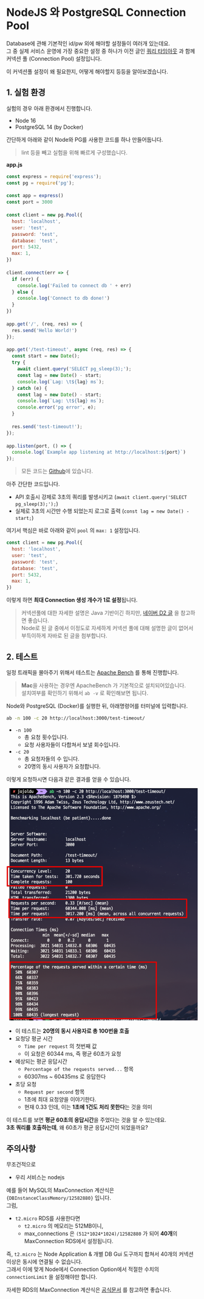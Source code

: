 # NodeJS 와 PostgreSQL Connection Pool

Database에 관해 기본적인 id/pw 외에 해야할 설정들이 여러개 있는데요.  
그 중 실제 서비스 운영에 가장 중요한 설정 중 하나가 이전 글인 [쿼리 타임아웃](https://jojoldu.tistory.com/631) 과 함께 커넥션 풀 (Connection Pool) 설정입니다.  
  
이 커넥션풀 설정이 왜 필요한지, 어떻게 해야할지 등등을 알아보겠습니다.

## 1. 실험 환경

실험의 경우 아래 환경에서 진행합니다.

* Node 16
* PostgreSQL 14 (by Docker)

간단하게 아래와 같이 Node와 PG를 사용한 코드를 하나 만들어둡니다.

> lint 등을 빼고 실험을 위해 빠르게 구성했습니다.

**app.js**

```javascript
const express = require('express');
const pg = require('pg');

const app = express()
const port = 3000

const client = new pg.Pool({
  host: 'localhost',
  user: 'test',
  password: 'test',
  database: 'test',
  port: 5432,
  max: 1,
})

client.connect(err => {
  if (err) {
    console.log('Failed to connect db ' + err)
  } else {
    console.log('Connect to db done!')
  }
})

app.get('/', (req, res) => {
  res.send('Hello World!')
});

app.get('/test-timeout', async (req, res) => {
  const start = new Date();
  try {
    await client.query('SELECT pg_sleep(3);');
    const lag = new Date() - start;
    console.log(`Lag: \t${lag} ms`);
  } catch (e) {
    const lag = new Date() - start;
    console.log(`Lag: \t${lag} ms`);
    console.error('pg error', e);
  }

  res.send('test-timeout!');
});

app.listen(port, () => {
  console.log(`Example app listening at http://localhost:${port}`)
});
```

> 모든 코드는 [Github](https://github.com/jojoldu/node-performance-in-action)에 있습니다.

아주 간단한 코드입니다.

* API 호출시 강제로 3초의 쿼리를 발생시키고 (`await client.query('SELECT pg_sleep(3);');`)
* 실제로 3초의 시간만 수행 되었는지 로그로 출력 (`const lag = new Date() - start;`)

여기서 핵심은 바로 아래와 같이 `pool` 의 `max: 1` 설정입니다.

```javascript
const client = new pg.Pool({
  host: 'localhost',
  user: 'test',
  password: 'test',
  database: 'test',
  port: 5432,
  max: 1,
})
```

이렇게 하면 **최대 Connection 생성 개수가 1로 설정**됩니다.  


> 커넥션풀에 대한 자세한 설명은 Java 기반이긴 하지만, [네이버 D2 글](https://d2.naver.com/helloworld/5102792) 을 참고하면 좋습니다.  
> Node로 된 글 중에서 이정도로 자세하게 커넥션 풀에 대해 설명한 글이 없어서 부득이하게 자바로 된 글을 첨부합니다.

## 2. 테스트

일정 트래픽을 몰아주기 위해서 테스트는 [Apache Bench](https://httpd.apache.org/docs/2.4/ko/programs/ab.html) 를 통해 진행합니다.

> **Mac**을 사용하는 경우엔 ApacheBench 가 기본적으로 설치되어있습니다.  
> 설치여부를 확인하기 위해서 `ab -v` 로 확인해보면 됩니다.

Node와 PostgreSQL (Docker)를 실행한 뒤, 아래명령어를 터미널에 입력합니다.

```bash
ab -n 100 -c 20 http://localhost:3000/test-timeout/
```

* `-n 100`
  * 총 요청 횟수입니다.
  * 요청 사용자들이 다합쳐서 보낼 회수입니다.
* `-c 20`
  * 총 요청자들의 수 입니다.
  * 20명의 동시 사용자가 요청합니다.

이렇게 요청하시면 다음과 같은 결과를 얻을 수 있습니다.


![pool1-result](./images/pool1-result.png)

* 이 테스트는 **20명의 동시 사용자로 총 100번을 호출**
* 요청당 평균 시간
  * `Time per request` 의 첫번째 값
  * 이 요청은 60344 ms, 즉 평균 60초가 요청
* 예상되는 평균 응답시간
  * `Percentage of the requests served...` 항목
  * 60307ms ~ 60435ms 로 응답한다
* 초당 요청
  * `Request per second` 항목
  * 1초에 최대 요청양을 이야기한다.
  * 현재 0.33 인데, 이는 **1초에 1건도 처리 못한다**는 것을 의미


이 테스트를 보면 **평균 60초의 응답시간**을 주었다는 것을 알 수 있는데요.  
**3초 쿼리를 호출하는데**, 왜 60초가 평균 응답시간이 되었을까요?  

### 
## 주의사항

무조건적으로 

* 우리 서비스는 nodejs 

예를 들어 MySQL의 MaxConnection 계산식은 `{DBInstanceClassMemory/12582880}` 입니다.  
그럼,

* `t2.micro` RDS를 사용한다면
  * `t2.micro` 의 메모리는 512MB이니,
  * max_connections 은 `(512*1024*1024)/12582880` 가 되어 **40개**의 MaxConnection RDS에서 설정됩니다.

즉, `t2.micro` 는 Node Application & 개별 DB Gui 도구까지 합쳐서 40개의 커넥션 이상은 동시에 연결될 수 없습니다.  
그래서 이에 맞게 Node에서 Connection Option에서 적절한 수치의 `connectionLimit` 을 설정해야만 합니다.

자세한 RDS의 MaxConnection 계산식은 [공식문서](https://docs.aws.amazon.com/ko_kr/AmazonRDS/latest/UserGuide/CHAP_Limits.html#RDS_Limits.MaxConnections) 를 참고하면 좋습니다.

